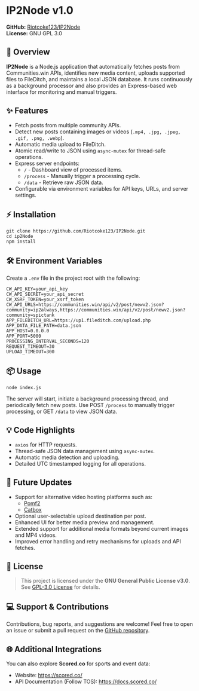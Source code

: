 <!DOCTYPE html>
<html lang="en">

<body>
    <h1>IP2Node <span class="badge">v1.0</span></h1>
    <p>
        <strong>GitHub:</strong> <a href="https://github.com/Riotcoke123/IP2Node" target="_blank">Riotcoke123/IP2Node</a><br>
        <strong>License:</strong> <span class="badge">GNU GPL 3.0</span>
    </p>
    <h2>🚀 Overview</h2>
    <p>
        <strong>IP2Node</strong> is a Node.js application that automatically fetches posts from Communities.win APIs, identifies new media content, uploads supported files to FileDitch, and maintains a local JSON database. It runs continuously as a background processor and also provides an Express-based web interface for monitoring and manual triggers.
    </p>
    <h2>✨ Features</h2>
    <ul>
        <li>Fetch posts from multiple community APIs.</li>
        <li>Detect new posts containing images or videos (<code>.mp4, .jpg, .jpeg, .gif, .png, .webp</code>).</li>
        <li>Automatic media upload to FileDitch.</li>
        <li>Atomic read/write to JSON using <code>async-mutex</code> for thread-safe operations.</li>
        <li>Express server endpoints:
            <ul>
                <li><code>/</code> - Dashboard view of processed items.</li>
                <li><code>/process</code> - Manually trigger a processing cycle.</li>
                <li><code>/data</code> - Retrieve raw JSON data.</li>
            </ul>
        </li>
        <li>Configurable via environment variables for API keys, URLs, and server settings.</li>
    </ul>
    <h2>⚡ Installation</h2>
    <pre><code>git clone https://github.com/Riotcoke123/IP2Node.git
cd ip2Node
npm install
</code></pre>
    <h2>🛠 Environment Variables</h2>
    <p>Create a <code>.env</code> file in the project root with the following:</p>
    <pre><code>CW_API_KEY=your_api_key
CW_API_SECRET=your_api_secret
CW_XSRF_TOKEN=your_xsrf_token
CW_API_URLS=https://communities.win/api/v2/post/newv2.json?community=ip2always,https://communities.win/api/v2/post/newv2.json?community=spictank
APP_FILEDITCH_URL=https://up1.fileditch.com/upload.php
APP_DATA_FILE_PATH=data.json
APP_HOST=0.0.0.0
APP_PORT=5000
PROCESSING_INTERVAL_SECONDS=120
REQUEST_TIMEOUT=30
UPLOAD_TIMEOUT=300
</code></pre>
    <h2>📦 Usage</h2>
    <pre><code>node index.js
</code></pre>
    <p>
        The server will start, initiate a background processing thread, and periodically fetch new posts. Use POST <code>/process</code> to manually trigger processing, or GET <code>/data</code> to view JSON data.
    </p>
    <h2>💡 Code Highlights</h2>
    <ul>
        <li><code>axios</code> for HTTP requests.</li>
        <li>Thread-safe JSON data management using <code>async-mutex</code>.</li>
        <li>Automatic media detection and uploading.</li>
        <li>Detailed UTC timestamped logging for all operations.</li>
    </ul>
    <h2>🔮 Future Updates</h2>
    <ul>
        <li>Support for alternative video hosting platforms such as:
            <ul>
                <li><a href="https://pomf2.lain.la/" target="_blank">Pomf2</a></li>
                <li><a href="https://catbox.moe/" target="_blank">Catbox</a></li>
            </ul>
        </li>
        <li>Optional user-selectable upload destination per post.</li>
        <li>Enhanced UI for better media preview and management.</li>
        <li>Extended support for additional media formats beyond current images and MP4 videos.</li>
        <li>Improved error handling and retry mechanisms for uploads and API fetches.</li>
    </ul>
    <h2>📜 License</h2>
    <blockquote>
        This project is licensed under the <strong>GNU General Public License v3.0</strong>. See <a href="https://www.gnu.org/licenses/gpl-3.0.en.html" target="_blank">GPL-3.0 License</a> for details.
    </blockquote>
    <h2>💻 Support & Contributions</h2>
    <p>Contributions, bug reports, and suggestions are welcome! Feel free to open an issue or submit a pull request on the <a href="https://github.com/Riotcoke123/IP2Node" target="_blank">GitHub repository</a>.</p>
    <h2>🌐 Additional Integrations</h2>
    <p>
        You can also explore <strong>Scored.co</strong> for sports and event data:
        <ul>
            <li>Website: <a href="https://scored.co/" target="_blank">https://scored.co/</a></li>
            <li>API Documentation (Follow TOS): <a href="https://docs.scored.co/" target="_blank">https://docs.scored.co/</a></li>
        </ul>
    </p>
</body>
</html>
